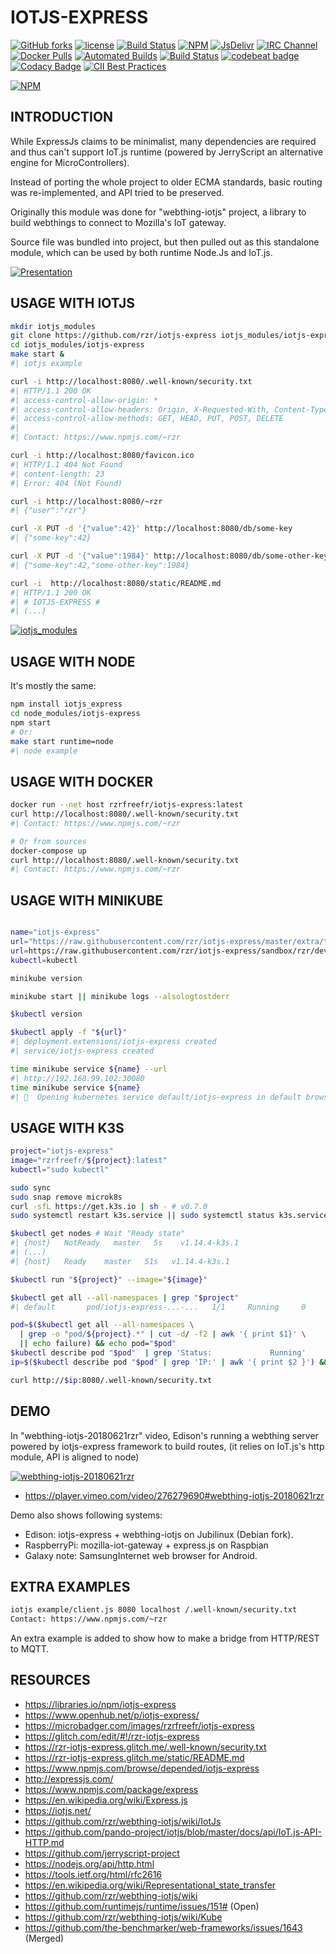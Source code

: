 # IOTJS-EXPRESS #

[![GitHub forks](
https://img.shields.io/github/forks/rzr/iotjs-express.svg?style=social&label=Fork&maxAge=2592000
)](
https://GitHub.com/rzr/iotjs-express/network/
)
[![license](
https://img.shields.io/badge/license-MIT-0.svg
)](MIT)
[![Build Status](
https://travis-ci.org/rzr/iotjs-express.svg?branch=master
)](
https://travis-ci.org/rzr/iotjs-express
)
[![NPM](
https://img.shields.io/npm/v/iotjs-express.svg
)](
https://www.npmjs.com/package/iotjs-express
)
[![JsDelivr](
https://data.jsdelivr.com/v1/package/npm/iotjs-express/badge
)](
https://www.jsdelivr.com/package/npm/iotjs-express
)
[![IRC Channel](
https://img.shields.io/badge/chat-on%20freenode-brightgreen.svg
)](
https://kiwiirc.com/client/irc.freenode.net/#iot
)
[![Docker Pulls](
https://img.shields.io/docker/pulls/rzrfreefr/iotjs-express.svg
)](
https://cloud.docker.com/repository/docker/rzrfreefr/iotjs-express
)
[![Automated Builds](
https://img.shields.io/docker/cloud/automated/rzrfreefr/iotjs-express.svg
)](
https://cloud.docker.com/repository/docker/rzrfreefr/iotjs-express/timeline
)
[![Build Status](
https://img.shields.io/docker/cloud/build/rzrfreefr/iotjs-express.svg
)](
https://cloud.docker.com/repository/docker/rzrfreefr/iotjs-express/builds
)
[![codebeat badge](
https://codebeat.co/badges/b9167a25-1c70-4aad-8d32-2a08eb253e6e
)](
https://codebeat.co/projects/github-com-rzr-iotjs-express-master
)
[![Codacy Badge](
https://api.codacy.com/project/badge/Grade/7fe74bd1d67d445888268a2eb48e7d6e
)](
https://app.codacy.com/app/rzr/iotjs-express?utm_source=github.com&utm_medium=referral&utm_content=rzr/iotjs-express&utm_campaign=Badge_Grade_Dashboard
)
[![CII Best Practices](
https://bestpractices.coreinfrastructure.org/projects/3297/badge
)](
https://bestpractices.coreinfrastructure.org/projects/3297
)

[![NPM](
https://nodei.co/npm/iotjs-express.png
)](
https://npmjs.org/package/iotjs-express
)

## INTRODUCTION ##

While ExpressJs claims to be minimalist,
many dependencies are required and thus can't support IoT.js runtime
(powered by JerryScript an alternative engine for MicroControllers).

Instead of porting the whole project to older ECMA standards,
basic routing was re-implemented, and API tried to be preserved.

Originally this module was done for "webthing-iotjs" project,
a library to build webthings to connect to Mozilla's IoT gateway.

Source file was bundled into project, but then pulled out as this standalone module,
which can be used by both runtime Node.Js and IoT.js.

[![Presentation](
https://image.slidesharecdn.com/webthing-iotjs-20181022rzr-181027220201/95/webthingiotjs20181027rzr-17-638.jpg
)](
https://www.slideshare.net/rzrfreefr/webthingiotjs20181022rzr-120959360/#
"WebThingIotJs")

## USAGE WITH IOTJS ##

```sh
mkdir iotjs_modules
git clone https://github.com/rzr/iotjs-express iotjs_modules/iotjs-express
cd iotjs_modules/iotjs-express
make start &
#| iotjs example

curl -i http://localhost:8080/.well-known/security.txt
#| HTTP/1.1 200 OK
#| access-control-allow-origin: *
#| access-control-allow-headers: Origin, X-Requested-With, Content-Type, Accept
#| access-control-allow-methods: GET, HEAD, PUT, POST, DELETE
#|
#| Contact: https://www.npmjs.com/~rzr

curl -i http://localhost:8080/favicon.ico
#| HTTP/1.1 404 Not Found
#| content-length: 23
#| Error: 404 (Not Found)

curl -i http://localhost:8080/~rzr
#| {"user":"rzr"}

curl -X PUT -d '{"value":42}' http://localhost:8080/db/some-key
#| {"some-key":42}

curl -X PUT -d '{"value":1984}' http://localhost:8080/db/some-other-key
#| {"some-key":42,"some-other-key":1984}

curl -i  http://localhost:8080/static/README.md
#| HTTP/1.1 200 OK
#| # IOTJS-EXPRESS #
#| (...)
```

[![iotjs_modules](
https://image.slidesharecdn.com/webthing-iotjs-tizenrt-cdl2018-20181117rzr-181118110813/95/webthingiotjstizenrtcdl201820181117rzr-24-638.jpg
)](
https://www.slideshare.net/rzrfreefr/webthingiotjstizenrtcdl201820181117rzr/24
"iotjs_modules")

## USAGE WITH NODE ##

It's mostly the same:

```sh
npm install iotjs_express
cd node_modules/iotjs-express
npm start
# Or:
make start runtime=node
#| node example
```

## USAGE WITH DOCKER ##

```sh
docker run --net host rzrfreefr/iotjs-express:latest
curl http://localhost:8080/.well-known/security.txt
#| Contact: https://www.npmjs.com/~rzr

# Or from sources
docker-compose up
curl http://localhost:8080/.well-known/security.txt
#| Contact: https://www.npmjs.com/~rzr
```

## USAGE WITH MINIKUBE ##

```sh

name="iotjs-express"
url="https://raw.githubusercontent.com/rzr/iotjs-express/master/extra/tools/kube/$name.yml"
url=https://raw.githubusercontent.com/rzr/iotjs-express/sandbox/rzr/devel/master/extra/tools/kube/$name.yml
kubectl=kubectl

minikube version

minikube start || minikube logs --alsologtostderr

$kubectl version

$kubectl apply -f "${url}"
#| deployment.extensions/iotjs-express created
#| service/iotjs-express created

time minikube service ${name} --url
#| http://192.168.99.102:30080
time minikube service ${name}
#| 🎉  Opening kubernetes service default/iotjs-express in default browser...
```

## USAGE WITH K3S ##

```sh
project="iotjs-express"
image="rzrfreefr/${project}:latest"
kubectl="sudo kubectl"

sudo sync
sudo snap remove microk8s
curl -sfL https://get.k3s.io | sh - # v0.7.0
sudo systemctl restart k3s.service || sudo systemctl status k3s.service

$kubectl get nodes # Wait "Ready state"
#| {host}   NotReady   master   5s    v1.14.4-k3s.1
#| (...)
#| {host}   Ready    master   51s   v1.14.4-k3s.1

$kubectl run "${project}" --image="${image}"

$kubectl get all --all-namespaces | grep "$project"
#| default       pod/iotjs-express-...-...   1/1     Running     0          ..s

pod=$($kubectl get all --all-namespaces \
  | grep -o "pod/${project}.*" | cut -d/ -f2 | awk '{ print $1}' \
  || echo failure) && echo pod="$pod"
$kubectl describe pod "$pod"  | grep 'Status:             Running'
ip=$($kubectl describe pod "$pod" | grep 'IP:' | awk '{ print $2 }') && echo "ip=${ip}"

curl http://$ip:8080/.well-known/security.txt
```

## DEMO ##

In "webthing-iotjs-20180621rzr" video,
Edison's running a webthing server powered by iotjs-express framework to build routes,
(it relies on IoT.js's http module, API is aligned to node)

[![webthing-iotjs-20180621rzr](
https://camo.githubusercontent.com/8892251f72dae9fa1c508da8abc33cbc2f6a0e75/68747470733a2f2f732d6f70656e736f757263652e6f72672f77702d636f6e74656e742f75706c6f6164732f323031382f30362f7765627468696e672d696f746a732d3230313830363231727a722e676966#./file/webthing-iotjs-20180621rzr.gif
)](
https://www.slideshare.net/rzrfreefr/webthingiotjs20181022rzr-120959360/41#webthing-iotjs-20180621rzr
"Demo")

*   <https://player.vimeo.com/video/276279690#webthing-iotjs-20180621rzr>

Demo also shows following systems:

* Edison: iotjs-express + webthing-iotjs on Jubilinux (Debian fork).
* RaspberryPi: mozilla-iot-gateway + express.js on Raspbian
* Galaxy note: SamsungInternet web browser for Android.

## EXTRA EXAMPLES ##

```sh
iotjs example/client.js 8080 localhost /.well-known/security.txt
Contact: https://www.npmjs.com/~rzr
```

An extra example is added to show how to make a bridge from HTTP/REST to MQTT.

## RESOURCES ##

*   <https://libraries.io/npm/iotjs-express>
*   <https://www.openhub.net/p/iotjs-express/>
*   <https://microbadger.com/images/rzrfreefr/iotjs-express>
*   <https://glitch.com/edit/#!/rzr-iotjs-express>
*   <https://rzr-iotjs-express.glitch.me/.well-known/security.txt>
*   <https://rzr-iotjs-express.glitch.me/static/README.md>
*   <https://www.npmjs.com/browse/depended/iotjs-express>
*   <http://expressjs.com/>
*   <https://www.npmjs.com/package/express>
*   <https://en.wikipedia.org/wiki/Express.js>
*   <https://iotjs.net/>
*   <https://github.com/rzr/webthing-iotjs/wiki/IotJs>
*   <https://github.com/pando-project/iotjs/blob/master/docs/api/IoT.js-API-HTTP.md>
*   <https://github.com/jerryscript-project>
*   <https://nodejs.org/api/http.html>
*   <https://tools.ietf.org/html/rfc2616>
*   <https://en.wikipedia.org/wiki/Representational_state_transfer>
*   <https://github.com/rzr/webthing-iotjs/wiki>
*   <https://github.com/runtimejs/runtime/issues/151#> (Open)
*   <https://github.com/rzr/webthing-iotjs/wiki/Kube>
*   <https://github.com/the-benchmarker/web-frameworks/issues/1643> (Merged)
